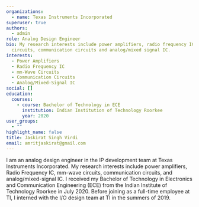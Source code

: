 ```yaml
---
organizations:
  - name: Texas Instruments Incorporated
superuser: true
authors:
  - admin
role: Analog Design Engineer
bio: My research interests include power amplifiers, radio frequency IC, mm-wave
  circuits, communication circuits and analog/mixed signal IC.
interests:
  - Power Amplifiers
  - Radio Frequency IC
  - mm-Wave Circuits
  - Communication Circuits
  - Analog/Mixed-Signal IC
social: []
education:
  courses:
    - course: Bachelor of Technology in ECE
      institution: Indian Institution of Technology Roorkee
      year: 2020
user_groups:
  - ""
highlight_name: false
title: Jaskirat Singh Virdi
email: amritjaskirat@gmail.com
---
```

I am an analog design engineer in the IP development team at Texas Instruments Incorporated. My research interests include power amplifiers, Radio Frequency IC, mm-wave circuits, communication circuits, and analog/mixed-signal IC. I received my Bachelor of Technology in Electronics and Communication Engineering (ECE) from the Indian Institute of Technology Roorkee in July 2020. Before joining as a full-time employee at TI, I interned with the I/O design team at TI in the summers of 2019.
